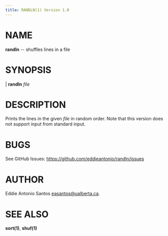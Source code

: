 ```yaml
---
title: RANDLN(1) Version 1.0
---
```


NAME
====

**randln** -- shuffles lines in a file

SYNOPSIS
========

| **randln** _file_

DESCRIPTION
===========

Prints the lines in the given _file_ in random order. Note that this
version does not support input from standard input.

BUGS
====

See GitHub Issues: <https://github.com/eddieantonio/randln/issues>

AUTHOR
======

Eddie Antonio Santos <easantos@ualberta.ca>.

SEE ALSO
========

**sort(1)**, **shuf(1)**
